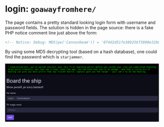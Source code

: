 # login: `goawayfromhere/`

The page contains a pretty standard looking login form with username and
password fields. The solution is hidden in the page source: there is a fake
PHP notice comment line just above the form:

```html
<!-- Notice: Debug: MD5(pw('Cannonbeam')) = '074d2d51fe389256f3800e32b0e3c069'; in /home/hackthespace/public_html/inc/login.php on line 237 -->
``` 

By using some MD5 decrypting tool (based on a hash database), one could
find the password which is `starjammer`.

![Login page screenshot](images/06_login.png)
